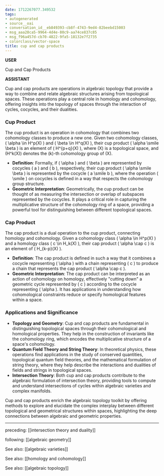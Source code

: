 ```yaml
---
date: 1712267077.349532
tags:
- autogenerated
- source__oai
- conversation_id__eb849393-cb8f-4743-9ed4-82beebd15003
- msg_aaa28ca5-9964-4d4e-80c9-aa74ce837c85
- msg_f96a457d-cb70-4822-9fa5-18132e7f2735
- colorclass/vector-space
title: cup and cap products
---
```


**USER**

Cup and Cap Products


**ASSISTANT**

Cup and cap products are operations in algebraic topology that provide a way to combine and relate algebraic structures arising from topological spaces. These operations play a central role in homology and cohomology, offering insights into the topology of spaces through the interaction of cycles, cocycles, and their dualities.

### Cup Product

The cup product is an operation in cohomology that combines two cohomology classes to produce a new one. Given two cohomology classes, \( \alpha \in H^p(X) \) and \( \beta \in H^q(X) \), their cup product \( \alpha \smile \beta \) is an element of \( H^{p+q}(X) \), where \(X\) is a topological space, and \(H^k(X)\) denotes the \(k\)-th cohomology group of \(X\).

- **Definition**: Formally, if \( \alpha \) and \( \beta \) are represented by cocycles \( a \) and \( b \), respectively, their cup product \( \alpha \smile \beta \) is represented by the cocycle \( a \smile b \), where the operation \( \smile \) on cocycles is defined in a way that respects the cohomology group structure.
- **Geometric Interpretation**: Geometrically, the cup product can be thought of as measuring the intersection or overlap of subspaces represented by the cocycles. It plays a critical role in capturing the multiplicative structure of the cohomology ring of a space, providing a powerful tool for distinguishing between different topological spaces.

### Cap Product

The cap product is a dual operation to the cup product, connecting homology and cohomology. Given a cohomology class \( \alpha \in H^p(X) \) and a homology class \( c \in H_k(X) \), their cap product \( \alpha \cap c \) is an element of \( H_{k-p}(X) \).

- **Definition**: The cap product is defined in such a way that it combines a cocycle representing \( \alpha \) with a chain representing \( c \) to produce a chain that represents the cap product \( \alpha \cap c \).
- **Geometric Interpretation**: The cap product can be interpreted as an action of cohomology on homology, effectively "cutting down" a geometric cycle represented by \( c \) according to the cocycle representing \( \alpha \). It has applications in understanding how cohomological constraints reduce or specify homological features within a space.

### Applications and Significance

- **Topology and Geometry**: Cup and cap products are fundamental in distinguishing topological spaces through their cohomological and homological properties. They help in the construction of invariants like the cohomology ring, which encodes the multiplicative structure of a space's cohomology.
- **Quantum Field Theory and String Theory**: In theoretical physics, these operations find applications in the study of conserved quantities, topological quantum field theories, and the mathematical formulation of string theory, where they help describe the interactions and dualities of fields and strings in topological spaces.
- **Intersection Theory**: Both cup and cap products contribute to the algebraic formulation of intersection theory, providing tools to compute and understand intersections of cycles within algebraic varieties and complex manifolds.

Cup and cap products enrich the algebraic topology toolkit by offering methods to explore and elucidate the complex interplay between different topological and geometrical structures within spaces, highlighting the deep connections between algebraic and geometric properties.


---

preceding: [[intersection theory and duality]]  


following: [[algebraic geometry]]

See also: [[algebraic varieties]]


See also: [[homology and cohomology]]


See also: [[algebraic topology]]